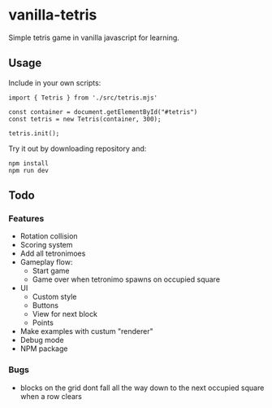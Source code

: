 # vanilla-tetris
Simple tetris game in vanilla javascript for learning.

## Usage
Include in your own scripts:
```
import { Tetris } from './src/tetris.mjs'

const container = document.getElementById("#tetris")
const tetris = new Tetris(container, 300);

tetris.init();
```
Try it out by downloading repository and:
```
npm install
npm run dev
```

## Todo
### Features
* Rotation collision
* Scoring system
* Add all tetronimoes
* Gameplay flow:
    * Start game
    * Game over when tetronimo spawns on occupied square
* UI
    * Custom style
    * Buttons
    * View for next block
    * Points
* Make examples with custum "renderer"
* Debug mode
* NPM package

### Bugs
* blocks on the grid dont fall all the way down to the next occupied square when a row clears
